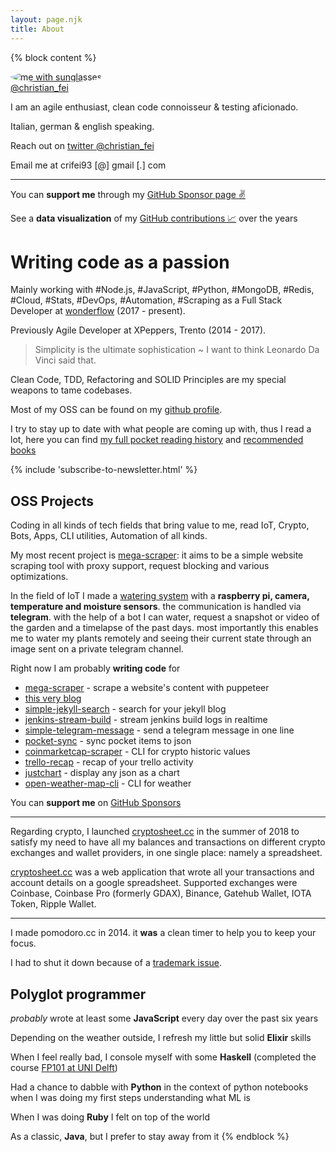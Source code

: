 ```yaml
---
layout: page.njk
title: About
---
```


{% block content %}
<div class="cf">
  <a href="https://twitter.com/christian_fei">
    <img class="avatar-image" alt="me with sunglasses" style="border-radius: 50%;" lazy="/assets/images/cf4.png"><br>@christian_fei
  </a>
</div>

I am an agile enthusiast, clean code connoisseur & testing aficionado.

Italian, german & english speaking.

Reach out on [twitter @christian_fei](https://twitter.com/christian_fei)

Email me at crifei93 [@] gmail [.] com

---

You can **support me** through my [GitHub Sponsor page ✌️](https://github.com/sponsors/christian-fei)

See a **data visualization** of my [GitHub contributions 📈](/contributions) over the years

# Writing code as a passion

Mainly working with #Node.js, #JavaScript, #Python, #MongoDB, #Redis, #Cloud, #Stats, #DevOps, #Automation, #Scraping as a Full Stack Developer at [wonderflow](https://www.wonderflow.co) (2017 - present).

Previously Agile Developer at XPeppers, Trento (2014 - 2017).

> Simplicity is the ultimate sophistication ~ I want to think Leonardo Da Vinci said that.

Clean Code, TDD, Refactoring and SOLID Principles are my special weapons to tame codebases.

Most of my OSS can be found on my [github profile](https://github.com/christian-fei).

I try to stay up to date with what people are coming up with, thus I read a lot, here you can find [my full pocket reading history](/pocket/) and [recommended books](/books/)


{% include 'subscribe-to-newsletter.html' %}

## OSS Projects

Coding in all kinds of tech fields that bring value to me, read IoT, Crypto, Bots, Apps, CLI utilities, Automation of all kinds.

My most recent project is [mega-scraper](https://github.com/christian-fei/mega-scraper): it aims to be a simple website scraping tool with proxy support, request blocking and various optimizations.

In the field of IoT I made a [watering system](https://github.com/christian-fei/garden) with a **raspberry pi, camera, temperature and moisture sensors**. the communication is handled via **telegram**. with the help of a bot I can water, request a snapshot or video of the garden and a timelapse of the past days. most importantly this enables me to water my plants remotely and seeing their current state through an image sent on a private telegram channel.

Right now I am probably **writing code** for
- [mega-scraper](https://github.com/christian-fei/mega-scraper) - scrape a website's content with puppeteer
- [this very blog](https://github.com/christian-fei/christian-fei.github.io)
- [simple-jekyll-search](https://github.com/christian-fei/simple-jekyll-search) - search for your jekyll blog
- [jenkins-stream-build](https://github.com/christian-fei/jenkins-stream-build) - stream jenkins build logs in realtime
- [simple-telegram-message](https://github.com/christian-fei/simple-telegram-message) - send a telegram message in one line
- [pocket-sync](https://github.com/christian-fei/pocket-sync) - sync pocket items to json
- [coinmarketcap-scraper](https://github.com/christian-fei/coinmarketcap-scraper) - CLI for crypto historic values
- [trello-recap](https://github.com/christian-fei/trello-recap) - recap of your trello activity
- [justchart](https://github.com/christian-fei/justchart) - display any json as a chart
- [open-weather-map-cli](https://github.com/christian-fei/open-weather-map-cli) - CLI for weather

You can **support me** on [GitHub Sponsors](https://github.com/sponsors/christian-fei)

---

Regarding crypto, I launched [cryptosheet.cc](https://cryptosheet.cc/) in the summer of 2018 to satisfy my need to have all my balances and transactions on different crypto exchanges and wallet providers, in one single place: namely a spreadsheet.

[cryptosheet.cc](https://cryptosheet.cc/) was a web application that wrote all your transactions and account details on a google spreadsheet. Supported exchanges were Coinbase, Coinbase Pro (formerly GDAX), Binance, Gatehub Wallet, IOTA Token, Ripple Wallet.

---

I made pomodoro.cc in 2014. it **was** a clean timer to help you to keep your focus.

I had to shut it down because of a [trademark issue](/posts/2020-02-13-So-Long-and-Thanks-for-All-the-Veggies/).


## Polyglot programmer

*probably* wrote at least some **JavaScript** every day over the past six years

Depending on the weather outside, I refresh my little but solid **Elixir** skills

When I feel really bad, I console myself with some **Haskell** (completed the course [FP101 at UNI Delft](https://www.edx.org/course/introduction-functional-programming-delftx-fp101x-0))

Had a chance to dabble with **Python** in the context of python notebooks when I was doing my first steps understanding what ML is

When I was doing **Ruby** I felt on top of the world

As a classic, **Java**, but I prefer to stay away from it
{% endblock %}
